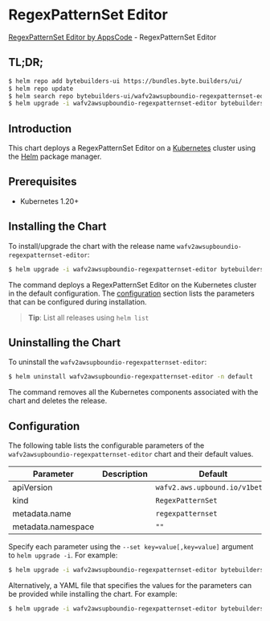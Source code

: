 # RegexPatternSet Editor

[RegexPatternSet Editor by AppsCode](https://byte.builders) - RegexPatternSet Editor

## TL;DR;

```bash
$ helm repo add bytebuilders-ui https://bundles.byte.builders/ui/
$ helm repo update
$ helm search repo bytebuilders-ui/wafv2awsupboundio-regexpatternset-editor --version=v0.4.18
$ helm upgrade -i wafv2awsupboundio-regexpatternset-editor bytebuilders-ui/wafv2awsupboundio-regexpatternset-editor -n default --create-namespace --version=v0.4.18
```

## Introduction

This chart deploys a RegexPatternSet Editor on a [Kubernetes](http://kubernetes.io) cluster using the [Helm](https://helm.sh) package manager.

## Prerequisites

- Kubernetes 1.20+

## Installing the Chart

To install/upgrade the chart with the release name `wafv2awsupboundio-regexpatternset-editor`:

```bash
$ helm upgrade -i wafv2awsupboundio-regexpatternset-editor bytebuilders-ui/wafv2awsupboundio-regexpatternset-editor -n default --create-namespace --version=v0.4.18
```

The command deploys a RegexPatternSet Editor on the Kubernetes cluster in the default configuration. The [configuration](#configuration) section lists the parameters that can be configured during installation.

> **Tip**: List all releases using `helm list`

## Uninstalling the Chart

To uninstall the `wafv2awsupboundio-regexpatternset-editor`:

```bash
$ helm uninstall wafv2awsupboundio-regexpatternset-editor -n default
```

The command removes all the Kubernetes components associated with the chart and deletes the release.

## Configuration

The following table lists the configurable parameters of the `wafv2awsupboundio-regexpatternset-editor` chart and their default values.

|     Parameter      | Description |                  Default                  |
|--------------------|-------------|-------------------------------------------|
| apiVersion         |             | <code>wafv2.aws.upbound.io/v1beta1</code> |
| kind               |             | <code>RegexPatternSet</code>              |
| metadata.name      |             | <code>regexpatternset</code>              |
| metadata.namespace |             | <code>""</code>                           |


Specify each parameter using the `--set key=value[,key=value]` argument to `helm upgrade -i`. For example:

```bash
$ helm upgrade -i wafv2awsupboundio-regexpatternset-editor bytebuilders-ui/wafv2awsupboundio-regexpatternset-editor -n default --create-namespace --version=v0.4.18 --set apiVersion=wafv2.aws.upbound.io/v1beta1
```

Alternatively, a YAML file that specifies the values for the parameters can be provided while
installing the chart. For example:

```bash
$ helm upgrade -i wafv2awsupboundio-regexpatternset-editor bytebuilders-ui/wafv2awsupboundio-regexpatternset-editor -n default --create-namespace --version=v0.4.18 --values values.yaml
```
